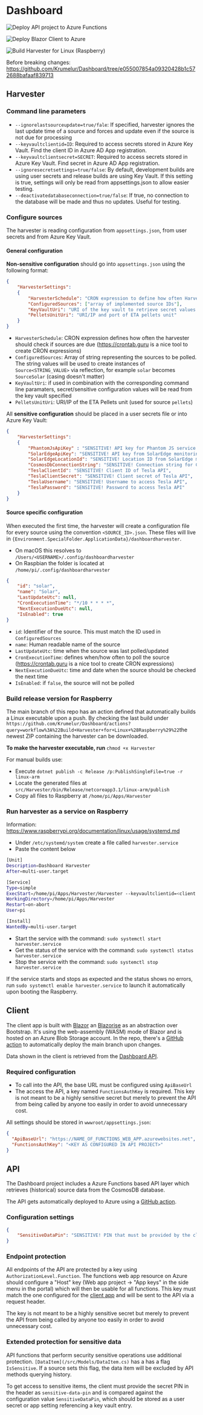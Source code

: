 # Dashboard

![Deploy API project to Azure Functions](https://github.com/Krumelur/Dashboard/workflows/Deploy%20API%20project%20to%20Azure%20Functions/badge.svg)

![Deploy Blazor Client to Azure](https://github.com/Krumelur/Dashboard/workflows/Deploy%20Blazor%20Client%20to%20Azure/badge.svg)

![Build Harvester for Linux (Raspberry)](https://github.com/Krumelur/Dashboard/workflows/Build%20Harvester%20for%20Linux%20(Raspberry)/badge.svg)

Before breaking changes: https://github.com/Krumelur/Dashboard/tree/e055007854a09320428b1c572688bafaaf839713

## Harvester

### Command line parameters

* `--ignorelastsourceupdate=true/fale`: If specified, harvester ignores the last update time of a source and forces and update even if the source is not due for processing
* `--keyvaultclientid=ID`: Required to access secrets stored in Azure Key Vault. Find the client ID in Azure AD App registration.
* `--keyvaultclientsecret=SECRET`: Required to access secrets stored in Azure Key Vault. Find secret in Azure AD App registration.
* `--ignoresecretsettings=true/false`: By default, development builds are using user secrets and release builds are using Key Vault. If this setting is true, settings will only be read from appsettings.json to allow easier testing.
* `--deactivatedatabaseconnection=true/false`: If true, no connection to the database will be made and thus no updates. Useful for testing.

### Configure sources

The harvester is reading configuration from `appsettings.json`, from user secrets and from Azure Key Vault.

#### General configuration

**Non-sensitive configuration** should go into `appsettings.json` using the following format:

```json
{
    "HarvesterSettings":
    {
        "HarvesterSchedule": "CRON expression to define how often Harvester should check sources",
        "ConfiguredSources": ["array of implemented source IDs"],
        "KeyVaultUri": "URI of the key vault to retrieve secret values from",
        "PelletsUnitUri": "URI/IP and port of ETA pellets unit"
    }
}
```

* `HarvesterSchedule`: CRON expression defines how often the harvester should check if sources are due (https://crontab.guru is a nice tool to create CRON expressions)
* `ConfiguredSources`: Array of string representing the sources to be polled. The string values will be used to create instances of `Source<STRING_VALUE>` via reflection, for example `solar` becomes `SourceSolar` (casing doesn't matter)
* `KeyVaultUri`: if used in combination with the corresponding command line paramaters, secret/sensitive configuration values will be read from the key vault specified
* `PelletsUnitUri`: URI/IP of the ETA Pellets unit (used for source `pellets`)

All **sensitive configuration** should be placed in a user secrets file or into Azure Key Vault:

```json
{
	"HarvesterSettings":
	{
		"PhantomJsApiKey" : "SENSITIVE! API key for Phantom JS service to scrape web content",
		"SolarEdgeApiKey": "SENSITIVE! API key from SolarEdge monitoring portal",
		"SolarEdgeLocationId": "SENSITIVE! Location ID from SolarEdge monitoring portal",
		"CosmosDbConnectionString": "SENSITIVE! Connection string for Cosmos DB to store retrieved source data",
		"TeslaClientId": "SENSITIVE! Client ID of Tesla API",
		"TeslaClientSecret": "SENSITIVE! Client secret of Tesla API",
		"TeslaUsername": "SENSITIVE! Username to access Tesla API",
		"TeslaPassword": "SENSITIVE! Password to access Tesla API"
	}
}
```

#### Source specific configuration

When executed the first time, the harvester will create a configuration file for every source using the convention `<SOURCE_ID>.json`.
These files will live in `{Environment.SpecialFolder.ApplicationData}/dashboardharvester`.

* On macOS this resolves to `/Users/<USERNAME>/.config/dashboardharvester`
* On Raspbian the folder is located at `/home/pi/.config/dashboardharvester`

```json
{
    "id": "solar",
    "name": "Solar",
    "LastUpdateUtc": null,
    "CronExecutionTime": "*/10 * * * *",
    "NextExecutionDueUtc": null,
    "IsEnabled": true
}
```

* `id`: Identifier of the source. This must match the ID used in `ConfiguredSources`
* `name`: Human readable name of the source
* `LastUpdateUtc`: time when the source was last polled/updated
* `CronExecutionTime`: defines when/how often to poll the source (https://crontab.guru is a nice tool to create CRON expressions)
* `NextExecutionDueUtc`: time and date when the source should be checked the next time
* `IsEnabled`: if `false`, the source will not be polled

### Build release version for Raspberry

The main branch of this repo has an action defined that automatically builds a Linux executable upon a push.
By checking the last build under `https://github.com/Krumelur/Dashboard/actions?query=workflow%3A%22Build+Harvester+for+Linux+%28Raspberry%29%22`the newest ZIP containing the harvester can be downloaded.

**To make the harvester executable, run** `chmod +x Harvester`

For manual builds use:

* Execute `dotnet publish -c Release /p:PublishSingleFile=true -r linux-arm`
* Locate the generated files at `src/Harvester/bin/Release/netcoreapp3.1/linux-arm/publish`
* Copy all files to Raspberry at `/home/pi/Apps/Harvester`

### Run harvester as a service on Raspberry

Information: https://www.raspberrypi.org/documentation/linux/usage/systemd.md

* Under `/etc/systemd/system` create a file called `harvester.service`
* Paste the content below

```bash
[Unit]
Description=Dashboard Harvester
After=multi-user.target

[Service]
Type=simple
ExecStart=/home/pi/Apps/Harvester/Harvester --keyvaultclientid=<client ID from Azure AD> --keyvaultclientsecret=<client secret from Azure AD>
WorkingDirectory=/home/pi/Apps/Harvester
Restart=on-abort
User=pi

[Install]
WantedBy=multi-user.target
```

* Start the service with the command: `sudo systemctl start harvester.service`
* Get the status of the service with the command: `sudo systemctl status harvester.service`
* Stop the service with the command: `sudo systemctl stop harvester.service`

If the service starts and stops as expected and the status shows no errors, run `sudo systemctl enable harvester.service` to launch it automatically upon booting the Raspberry.

## Client

The client app is built with [Blazor](https://dotnet.microsoft.com/apps/aspnet/web-apps/blazor) an [Blazorise](https://blazorise.com/) as an abstraction over Bootstrap. It's using the web-assembly (WASM) mode of Blazor and is hosted on an Azure Blob Storage account. In the repo, there's a [GitHub action](https://github.com/Krumelur/Dashboard/actions?query=workflow%3A%22Deploy+Blazor+Client+to+Azure%22) to automatically deploy the main branch upon changes.

Data shown in the client is retrieved from the [Dashboard API](#api).

### Required configuration

* To call into the API, the base URL must be configured using `ApiBaseUrl`
* The access the API, a key named `FunctionsAuthKey` is required. This key is not meant to be a highly sensitive secret but merely to prevent the API from being called by anyone too easily in order to avoid unnecessary cost.

All settings should be stored in `wwwroot/appsettings.json`:

```json
{
  "ApiBaseUrl": "https://NAME_OF_FUNCTIONS_WEB_APP.azurewebsites.net",
  "FunctionsAuthKey": "<KEY AS CONFIGURED IN API PROJECT>"
}
```

## API

The Dashboard project includes a Azure Functions based API layer which retrieves (historical) source data from the CosmosDB database.

The API gets automatically deployed to Azure using a [GitHub action](https://github.com/Krumelur/Dashboard/actions?query=workflow%3A%22Deploy+API+project+to+Azure+Functions%22).

### Configuration settings

```json
{
	"SensitiveDataPin": "SENSITIVE! PIN that must be provided by the client as header value in order to access sensitive data items"
}
```

### Endpoint protection

All endpoints of the API are protected by a key using `AuthorizationLevel.Function`.
The functions web app resource on Azure should configure a "Host" key (Web app project -> "App keys" in the side menu in the portal) which will then be usable for all functions. This key must match the one configured for the [client app](#required-configuration) and will be sent to the API via a request header.

The key is not meant to be a highly sensitive secret but merely to prevent the API from being called by anyone too easily in order to avoid unnecessary cost.

### Extended protection for sensitive data

API functions that perform security sensitive operations use additional protection. 
`[DataItem](/src/Models/DataItem.cs)` has a has a flag `IsSensitive`. If a source sets this flag, the data item will be excluded by API methods querying history.

To get access to sensitive items, the client must provide the secret PIN in the header as `sensitive-data-pin` and is compared against the configuration value `SensitiveDataPin`, which should be stored as a user secret or app setting referencing a key vault entry.

